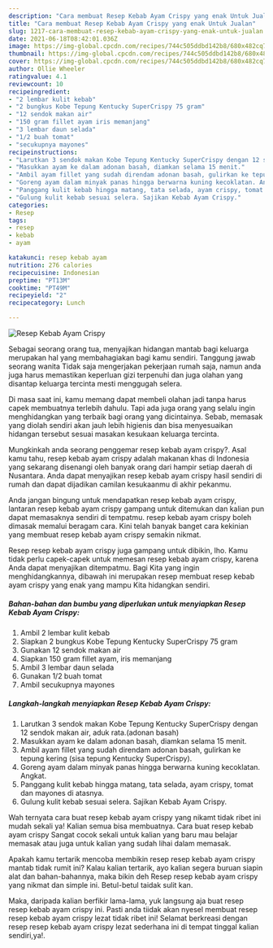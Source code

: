 ```yaml
---
description: "Cara membuat Resep Kebab Ayam Crispy yang enak Untuk Jualan"
title: "Cara membuat Resep Kebab Ayam Crispy yang enak Untuk Jualan"
slug: 1217-cara-membuat-resep-kebab-ayam-crispy-yang-enak-untuk-jualan
date: 2021-06-18T08:42:01.036Z
image: https://img-global.cpcdn.com/recipes/744c505ddbd142b8/680x482cq70/resep-kebab-ayam-crispy-foto-resep-utama.jpg
thumbnail: https://img-global.cpcdn.com/recipes/744c505ddbd142b8/680x482cq70/resep-kebab-ayam-crispy-foto-resep-utama.jpg
cover: https://img-global.cpcdn.com/recipes/744c505ddbd142b8/680x482cq70/resep-kebab-ayam-crispy-foto-resep-utama.jpg
author: Ollie Wheeler
ratingvalue: 4.1
reviewcount: 10
recipeingredient:
- "2 lembar kulit kebab"
- "2 bungkus Kobe Tepung Kentucky SuperCrispy 75 gram"
- "12 sendok makan air"
- "150 gram fillet ayam iris memanjang"
- "3 lembar daun selada"
- "1/2 buah tomat"
- "secukupnya mayones"
recipeinstructions:
- "Larutkan 3 sendok makan Kobe Tepung Kentucky SuperCrispy dengan 12 sendok makan air, aduk rata.(adonan basah)"
- "Masukkan ayam ke dalam adonan basah, diamkan selama 15 menit."
- "Ambil ayam fillet yang sudah direndam adonan basah, gulirkan ke tepung kering (sisa tepung Kentucky SuperCrispy)."
- "Goreng ayam dalam minyak panas hingga berwarna kuning kecoklatan. Angkat."
- "Panggang kulit kebab hingga matang, tata selada, ayam crispy, tomat dan mayones di atasnya."
- "Gulung kulit kebab sesuai selera. Sajikan Kebab Ayam Crispy."
categories:
- Resep
tags:
- resep
- kebab
- ayam

katakunci: resep kebab ayam 
nutrition: 276 calories
recipecuisine: Indonesian
preptime: "PT13M"
cooktime: "PT49M"
recipeyield: "2"
recipecategory: Lunch

---
```



![Resep Kebab Ayam Crispy](https://img-global.cpcdn.com/recipes/744c505ddbd142b8/680x482cq70/resep-kebab-ayam-crispy-foto-resep-utama.jpg)

Sebagai seorang orang tua, menyajikan hidangan mantab bagi keluarga merupakan hal yang membahagiakan bagi kamu sendiri. Tanggung jawab seorang  wanita Tidak saja mengerjakan pekerjaan rumah saja, namun anda juga harus memastikan keperluan gizi terpenuhi dan juga olahan yang disantap keluarga tercinta mesti menggugah selera.

Di masa  saat ini, kamu memang dapat membeli olahan jadi tanpa harus capek membuatnya terlebih dahulu. Tapi ada juga orang yang selalu ingin menghidangkan yang terbaik bagi orang yang dicintainya. Sebab, memasak yang diolah sendiri akan jauh lebih higienis dan bisa menyesuaikan hidangan tersebut sesuai masakan kesukaan keluarga tercinta. 



Mungkinkah anda seorang penggemar resep kebab ayam crispy?. Asal kamu tahu, resep kebab ayam crispy adalah makanan khas di Indonesia yang sekarang disenangi oleh banyak orang dari hampir setiap daerah di Nusantara. Anda dapat menyajikan resep kebab ayam crispy hasil sendiri di rumah dan dapat dijadikan camilan kesukaanmu di akhir pekanmu.

Anda jangan bingung untuk mendapatkan resep kebab ayam crispy, lantaran resep kebab ayam crispy gampang untuk ditemukan dan kalian pun dapat memasaknya sendiri di tempatmu. resep kebab ayam crispy boleh dimasak memalui beragam cara. Kini telah banyak banget cara kekinian yang membuat resep kebab ayam crispy semakin nikmat.

Resep resep kebab ayam crispy juga gampang untuk dibikin, lho. Kamu tidak perlu capek-capek untuk memesan resep kebab ayam crispy, karena Anda dapat menyajikan ditempatmu. Bagi Kita yang ingin menghidangkannya, dibawah ini merupakan resep membuat resep kebab ayam crispy yang enak yang mampu Kita hidangkan sendiri.

<!--inarticleads1-->

##### Bahan-bahan dan bumbu yang diperlukan untuk menyiapkan Resep Kebab Ayam Crispy:

1. Ambil 2 lembar kulit kebab
1. Siapkan 2 bungkus Kobe Tepung Kentucky SuperCrispy 75 gram
1. Gunakan 12 sendok makan air
1. Siapkan 150 gram fillet ayam, iris memanjang
1. Ambil 3 lembar daun selada
1. Gunakan 1/2 buah tomat
1. Ambil secukupnya mayones




<!--inarticleads2-->

##### Langkah-langkah menyiapkan Resep Kebab Ayam Crispy:

1. Larutkan 3 sendok makan Kobe Tepung Kentucky SuperCrispy dengan 12 sendok makan air, aduk rata.(adonan basah)
1. Masukkan ayam ke dalam adonan basah, diamkan selama 15 menit.
1. Ambil ayam fillet yang sudah direndam adonan basah, gulirkan ke tepung kering (sisa tepung Kentucky SuperCrispy).
1. Goreng ayam dalam minyak panas hingga berwarna kuning kecoklatan. Angkat.
1. Panggang kulit kebab hingga matang, tata selada, ayam crispy, tomat dan mayones di atasnya.
1. Gulung kulit kebab sesuai selera. Sajikan Kebab Ayam Crispy.




Wah ternyata cara buat resep kebab ayam crispy yang nikamt tidak ribet ini mudah sekali ya! Kalian semua bisa membuatnya. Cara buat resep kebab ayam crispy Sangat cocok sekali untuk kalian yang baru mau belajar memasak atau juga untuk kalian yang sudah lihai dalam memasak.

Apakah kamu tertarik mencoba membikin resep resep kebab ayam crispy mantab tidak rumit ini? Kalau kalian tertarik, ayo kalian segera buruan siapin alat dan bahan-bahannya, maka bikin deh Resep resep kebab ayam crispy yang nikmat dan simple ini. Betul-betul taidak sulit kan. 

Maka, daripada kalian berfikir lama-lama, yuk langsung aja buat resep resep kebab ayam crispy ini. Pasti anda tiidak akan nyesel membuat resep resep kebab ayam crispy lezat tidak ribet ini! Selamat berkreasi dengan resep resep kebab ayam crispy lezat sederhana ini di tempat tinggal kalian sendiri,ya!.


